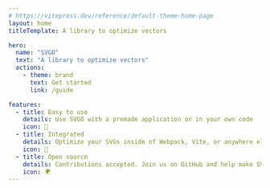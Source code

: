 ```yaml
---
# https://vitepress.dev/reference/default-theme-home-page
layout: home
titleTemplate: A library to optimize vectors

hero:
  name: "SVGO"
  text: "A library to optimize vectors"
  actions:
    - theme: brand
      text: Get started
      link: /guide

features:
  - title: Easy to use
    details: Use SVGO with a premade application or in your own code
    icon: 🚀
  - title: Integrated
    details: Optimize your SVGs inside of Webpack, Vite, or anywhere else
    icon: 🔧
  - title: Open source
    details: Contributions accepted. Join us on GitHub and help make SVGO better
    icon: 🌍
---
```

